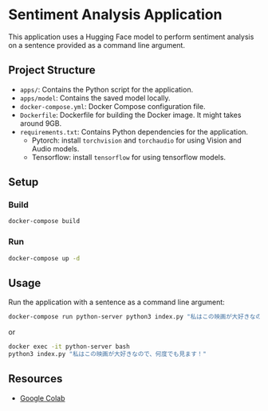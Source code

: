 # Sentiment Analysis Application

This application uses a Hugging Face model to perform sentiment analysis on a sentence provided as a command line argument.

## Project Structure

- `apps/`: Contains the Python script for the application.
- `apps/model`: Contains the saved model locally.
- `docker-compose.yml`: Docker Compose configuration file.
- `Dockerfile`: Dockerfile for building the Docker image. It might takes around 9GB.
- `requirements.txt`: Contains Python dependencies for the application.
  - Pytorch: install `torchvision` and `torchaudio` for using Vision and Audio models.
  - Tensorflow: install `tensorflow` for using tensorflow models.

## Setup

### Build

```bash
docker-compose build
```

### Run

```bash
docker-compose up -d
```

## Usage

Run the application with a sentence as a command line argument:

```bash
docker-compose run python-server python3 index.py "私はこの映画が大好きなので、何度でも見ます！"
```

or

```bash
docker exec -it python-server bash
python3 index.py "私はこの映画が大好きなので、何度でも見ます！"
```

## Resources

- [Google Colab](https://colab.research.google.com/drive/1sWXmi8xaBUw6-ZYi3y76ODw50jM1jxJb)